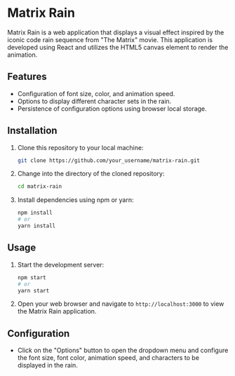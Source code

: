 # Matrix Rain

Matrix Rain is a web application that displays a visual effect inspired by the iconic code rain sequence from "The Matrix" movie. This application is developed using React and utilizes the HTML5 canvas element to render the animation.

## Features

- Configuration of font size, color, and animation speed.
- Options to display different character sets in the rain.
- Persistence of configuration options using browser local storage.

## Installation

1. Clone this repository to your local machine:

   ```bash
   git clone https://github.com/your_username/matrix-rain.git
   ```

2. Change into the directory of the cloned repository:

   ```bash
   cd matrix-rain
   ```

3. Install dependencies using npm or yarn:

   ```bash
   npm install
   # or
   yarn install
   ```

## Usage

1. Start the development server:

   ```bash
   npm start
   # or
   yarn start
   ```

2. Open your web browser and navigate to `http://localhost:3000` to view the Matrix Rain application.

## Configuration

- Click on the "Options" button to open the dropdown menu and configure the font size, font color, animation speed, and characters to be displayed in the rain.
